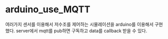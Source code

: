 # arduino_use_MQTT

여러가지 센서를 이용해서 저수조를 제어하는 시물레이션을 arduino를 이용해서 구현했다.
server에서 mqtt를 pub하면 구독하고 data를 callback 받을 수 있다. 
